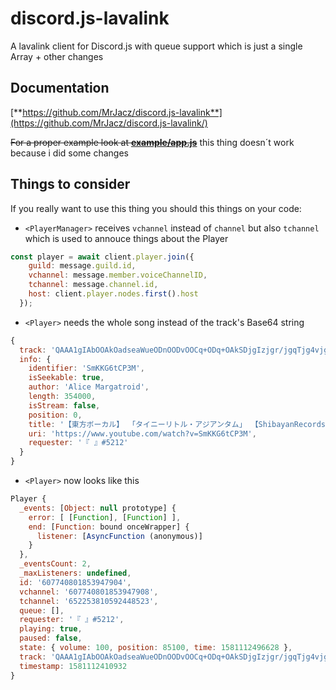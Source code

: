 

# discord.js-lavalink
A lavalink client for Discord.js with queue support which is just a single Array + other changes

## Documentation
[**https://github.com/MrJacz/discord.js-lavalink**](https://github.com/MrJacz/discord.js-lavalink/)


~~For a proper example look at [**example/app.js**](https://github.com/MrJacz/discord.js-lavalink/blob/master/example/app.js)~~ this thing doesn´t work because i did some changes


## Things to consider
If you really want to use this thing you should this things on your code:
- `<PlayerManager>` receives `vchannel` instead of `channel` but also `tchannel` which is used to annouce things about the Player
```javascript
const player = await client.player.join({
    guild: message.guild.id,
    vchannel: message.member.voiceChannelID,
    tchannel: message.channel.id,
    host: client.player.nodes.first().host
  });
```
- `<Player>` needs the whole song instead of the track's Base64 string
```javascript
{
  track: 'QAAA1gIAbOOAkOadseaWueODnOODvOOCq+ODq+OAkSDjgIzjgr/jgqTjg4vjg7zjg6rjg4jjg6vjg7vjgqLjgrjjgqLjg7Pjgr/jg6DjgI0g44CQU2hpYmF5YW5SZWNvcmRz44CRIOOAkFN1YmJlZOOAkQAQQWxpY2UgTWFyZ2F0cm9pZAAAAAAABWbQAAtTbUtLRzZ0Q1AzTQABACtodHRwczovL3d3dy55b3V0dWJlLmNvbS93YXRjaD92PVNtS0tHNnRDUDNNAAd5b3V0dWJlAAAAAAAAAAA=',
  info: {
    identifier: 'SmKKG6tCP3M',
    isSeekable: true,
    author: 'Alice Margatroid',
    length: 354000,
    isStream: false,
    position: 0,
    title: '【東方ボーカル】 「タイニーリトル・アジアンタム」 【ShibayanRecords】 【Subbed】',
    uri: 'https://www.youtube.com/watch?v=SmKKG6tCP3M',
    requester: '『 』#5212'
  }
}
```
- `<Player>` now looks like this
```javascript
Player {
  _events: [Object: null prototype] {
    error: [ [Function], [Function] ],
    end: [Function: bound onceWrapper] {
      listener: [AsyncFunction (anonymous)]
    }
  },
  _eventsCount: 2,
  _maxListeners: undefined,
  id: '607740801853947904',
  vchannel: '607740801853947908',
  tchannel: '652253810592448523',
  queue: [],
  requester: '『 』#5212',
  playing: true,
  paused: false,
  state: { volume: 100, position: 85100, time: 1581112496628 },
  track: 'QAAA1gIAbOOAkOadseaWueODnOODvOOCq+ODq+OAkSDjgIzjgr/jgqTjg4vjg7zjg6rjg4jjg6vjg7vjgqLjgrjjgqLjg7Pjgr/jg6DjgI0g44CQU2hpYmF5YW5SZWNvcmRz44CRIOOAkFN1YmJlZOOAkQAQQWxpY2UgTWFyZ2F0cm9pZAAAAAAABWbQAAtTbUtLRzZ0Q1AzTQABACtodHRwczovL3d3dy55b3V0dWJlLmNvbS93YXRjaD92PVNtS0tHNnRDUDNNAAd5b3V0dWJlAAAAAAAAAAA=',
  timestamp: 1581112410932
}
```
